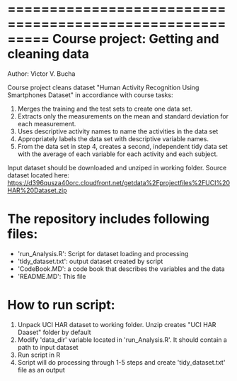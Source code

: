 =========================================================
Course project: Getting and cleaning data
=========================================================

Author: Victor V. Bucha

Course project cleans dataset "Human Activity Recognition Using Smartphones Dataset" in accordiance with course tasks: 

1. Merges the training and the test sets to create one data set.
2. Extracts only the measurements on the mean and standard deviation for each measurement. 
3. Uses descriptive activity names to name the activities in the data set
4. Appropriately labels the data set with descriptive variable names. 
5. From the data set in step 4, creates a second, independent tidy data set with the average of each variable for each activity and each subject.

Input dataset should be downloaded and unziped in working folder. Source dataset located here: https://d396qusza40orc.cloudfront.net/getdata%2Fprojectfiles%2FUCI%20HAR%20Dataset.zip 


The repository includes following files:
=========================================

- 'run_Analysis.R': Script for dataset loading and processing 
- 'tidy_dataset.txt': output dataset created by script
- 'CodeBook.MD': a code book that describes the variables and the data
- 'README.MD': This file

How to run script: 
=========================
1) Unpack UCI HAR dataset to working folder. Unzip creates "UCI HAR Daaset" folder by default
2) Modify 'data_dir' variable located in 'run_Analysis.R'. It should contain a path to input dataset
3) Run script in R
4) Script will do processing through 1-5 steps and create 'tidy_dataset.txt' file as an output